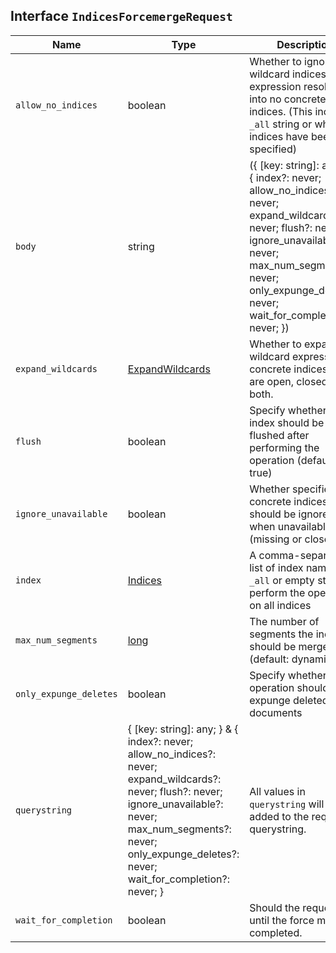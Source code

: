 ## Interface `IndicesForcemergeRequest`

| Name | Type | Description |
| - | - | - |
| `allow_no_indices` | boolean | Whether to ignore if a wildcard indices expression resolves into no concrete indices. (This includes `_all` string or when no indices have been specified) |
| `body` | string | ({ [key: string]: any; } & { index?: never; allow_no_indices?: never; expand_wildcards?: never; flush?: never; ignore_unavailable?: never; max_num_segments?: never; only_expunge_deletes?: never; wait_for_completion?: never; }) | All values in `body` will be added to the request body. |
| `expand_wildcards` | [ExpandWildcards](./ExpandWildcards.md) | Whether to expand wildcard expression to concrete indices that are open, closed or both. |
| `flush` | boolean | Specify whether the index should be flushed after performing the operation (default: true) |
| `ignore_unavailable` | boolean | Whether specified concrete indices should be ignored when unavailable (missing or closed) |
| `index` | [Indices](./Indices.md) | A comma-separated list of index names; use `_all` or empty string to perform the operation on all indices |
| `max_num_segments` | [long](./long.md) | The number of segments the index should be merged into (default: dynamic) |
| `only_expunge_deletes` | boolean | Specify whether the operation should only expunge deleted documents |
| `querystring` | { [key: string]: any; } & { index?: never; allow_no_indices?: never; expand_wildcards?: never; flush?: never; ignore_unavailable?: never; max_num_segments?: never; only_expunge_deletes?: never; wait_for_completion?: never; } | All values in `querystring` will be added to the request querystring. |
| `wait_for_completion` | boolean | Should the request wait until the force merge is completed. |
